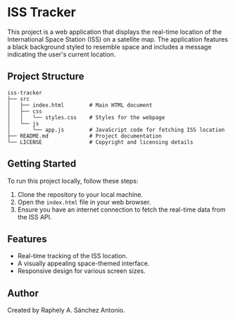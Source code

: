 # ISS Tracker

This project is a web application that displays the real-time location of the International Space Station (ISS) on a satellite map. The application features a black background styled to resemble space and includes a message indicating the user's current location.

## Project Structure

```
iss-tracker
├── src
│   ├── index.html        # Main HTML document
│   ├── css
│   │   └── styles.css    # Styles for the webpage
│   └── js
│       └── app.js        # JavaScript code for fetching ISS location
├── README.md             # Project documentation
└── LICENSE               # Copyright and licensing details
```

## Getting Started

To run this project locally, follow these steps:

1. Clone the repository to your local machine.
2. Open the `index.html` file in your web browser.
3. Ensure you have an internet connection to fetch the real-time data from the ISS API.

## Features

- Real-time tracking of the ISS location.
- A visually appealing space-themed interface.
- Responsive design for various screen sizes.

## Author

Created by Raphely A. Sánchez Antonio.